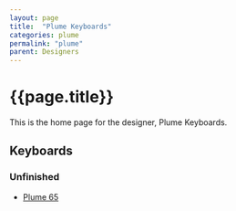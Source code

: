 ```yaml
---
layout: page
title:  "Plume Keyboards"
categories: plume
permalink: "plume"
parent: Designers
---
```

# {{page.title}}

This is the home page for the designer, Plume Keyboards.

## Keyboards

### Unfinished

- [Plume 65](/plume/plume65)
